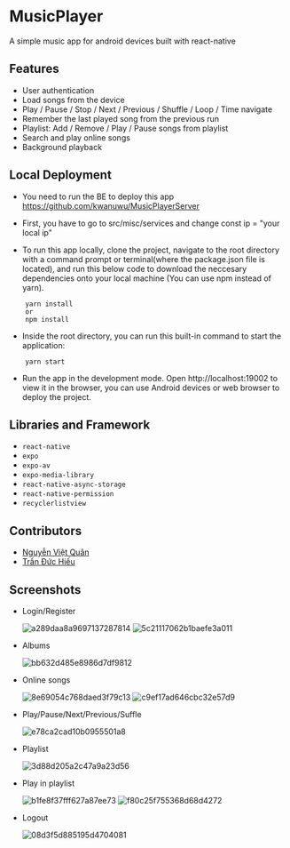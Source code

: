 # MusicPlayer

A simple music app for android devices built with react-native

## Features

- User authentication
- Load songs from the device
- Play / Pause / Stop / Next / Previous / Shuffle / Loop / Time navigate
- Remember the last played song from the previous run
- Playlist: Add / Remove / Play / Pause songs from playlist
- Search and play online songs
- Background playback


## Local Deployment

* You need to run the BE to deploy this app https://github.com/kwanuwu/MusicPlayerServer
 
* First, you have to go to src/misc/services and change const ip = "your local ip"

* To run this app locally, clone the project, navigate to the root directory with a command prompt or terminal(where the package.json file is located), and run this below code to download the neccesary dependencies onto your local machine (You can use npm instead of yarn).

```
    yarn install
    or
    npm install
```


* Inside the root directory, you can run this built-in command to start the application:
```
    yarn start
```
* Run the app in the development mode. Open http://localhost:19002 to view it in the browser, you can use Android devices or web browser to deploy the project.

## Libraries and Framework

* `react-native`
* `expo`
* `expo-av`
* `expo-media-library`
* `react-native-async-storage`
* `react-native-permission`
* `recyclerlistview`

## Contributors

* [Nguyễn Việt Quân](https://github.com/kwanuwu)
* [Trần Đức Hiếu](https://github.com/duchieu1279)

## Screenshots

* Login/Register

    ![a289daa8a9697137287814](https://user-images.githubusercontent.com/91016349/209673205-64bc8e9c-cbf1-4eb7-98e8-1e7a4c382b4a.jpg)
    ![5c21117062b1baefe3a011](https://user-images.githubusercontent.com/91016349/209673298-0a3dfee4-574d-4982-931b-ab7570ddc10c.jpg)
    
* Albums
   
    ![bb632d485e8986d7df9812](https://user-images.githubusercontent.com/91016349/209673527-2fdef7b9-041c-4df8-b919-886f93ddc9a0.jpg)
    
* Online songs

    ![8e69054c768daed3f79c13](https://user-images.githubusercontent.com/91016349/209673441-a71d9d23-c46d-4abe-b54f-34ccac7f14e7.jpg)
    ![c9ef17ad646cbc32e57d9](https://user-images.githubusercontent.com/91016349/209673653-464b47d6-8c86-428c-8f28-94c1d9cc5cff.jpg)
    
* Play/Pause/Next/Previous/Suffle

    ![e78ca2cad10b0955501a8](https://user-images.githubusercontent.com/91016349/209673714-3991b721-f34b-47c0-b284-65854497389c.jpg)

* Playlist
  
    ![3d88d205a2c47a9a23d56](https://user-images.githubusercontent.com/91016349/209674045-af26851d-cf39-4122-a155-23b8e0deae4f.jpg)
    
* Play in playlist

    ![b1fe8f37fff627a87ee73](https://user-images.githubusercontent.com/91016349/209673834-cda3147d-9ee3-4a4a-869d-466f14259940.jpg)
    ![f80c25f755368d68d4272](https://user-images.githubusercontent.com/91016349/209673843-93f1938b-ae01-4be2-9e2e-055bcf5b9661.jpg)
    
* Logout

    ![08d3f5d885195d4704081](https://user-images.githubusercontent.com/91016349/209674199-b8586a79-c3e4-433e-9dad-aeaee84f0ef3.jpg)
